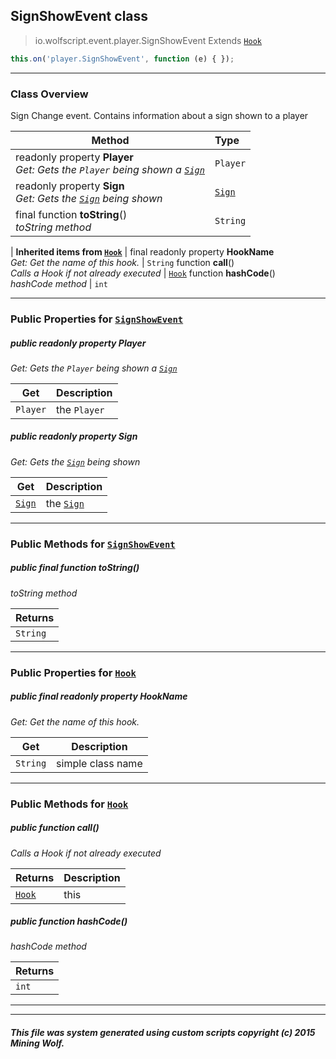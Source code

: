 ## SignShowEvent __class__

>io.wolfscript.event.player.SignShowEvent
>Extends [`Hook`](../../hook/Hook.md)
``` javascript
this.on('player.SignShowEvent', function (e) { });
```


---

### Class Overview

Sign Change event. Contains information about a sign shown to a player

Method | Type   
--- | :--- 
 readonly property __Player__ <br> _Get: Gets the `Player` being shown a [`Sign`](../../api/world/blocks/Sign.md)_ | `Player`
 readonly property __Sign__ <br> _Get: Gets the [`Sign`](../../api/world/blocks/Sign.md) being shown_ | [`Sign`](../../api/world/blocks/Sign.md)
final function __toString__() <br> _toString method_ | `String`
 |
__Inherited items from [`Hook`](../../hook/Hook.md)__ |
final readonly property __HookName__ <br> _Get: Get the name of this hook._ | `String`
 function __call__() <br> _Calls a Hook if not already executed_ | [`Hook`](../../hook/Hook.md)
 function __hashCode__() <br> _hashCode method_ | `int`





---


### Public Properties for [`SignShowEvent`](SignShowEvent.md)

##### <a id='player'></a>public  readonly property __Player__

_Get: Gets the `Player` being shown a [`Sign`](../../api/world/blocks/Sign.md)_

Get | Description
--- | --- 
`Player` | the `Player`



##### <a id='sign'></a>public  readonly property __Sign__

_Get: Gets the [`Sign`](../../api/world/blocks/Sign.md) being shown_

Get | Description
--- | --- 
[`Sign`](../../api/world/blocks/Sign.md) | the [`Sign`](../../api/world/blocks/Sign.md)



---

### Public Methods for [`SignShowEvent`](SignShowEvent.md)

##### <a id='tostring'></a>public final function __toString__()

_toString method_

Returns | 
--- | 
`String` |


---

### Public Properties for [`Hook`](../../hook/Hook.md)

##### <a id='hookname'></a>public final readonly property __HookName__

_Get: Get the name of this hook._

Get | Description
--- | --- 
`String` | simple class name



---

### Public Methods for [`Hook`](../../hook/Hook.md)

##### <a id='call'></a>public  function __call__()

_Calls a Hook if not already executed_

Returns | Description
--- | --- 
[`Hook`](../../hook/Hook.md) | this


##### <a id='hashcode'></a>public  function __hashCode__()

_hashCode method_

Returns | 
--- | 
`int` |


---


---


##### This file was system generated using custom scripts copyright (c) 2015 Mining Wolf.
	

